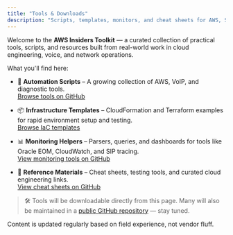 ```yaml
---
title: "Tools & Downloads"
description: "Scripts, templates, monitors, and cheat sheets for AWS, SIP, and more."
---
```


Welcome to the **AWS Insiders Toolkit** — a curated collection of practical tools, scripts, and resources built from real-world work in cloud engineering, voice, and network operations.

What you'll find here:

- 🧰 **Automation Scripts** – A growing collection of AWS, VoIP, and diagnostic tools.  
  [Browse tools on GitHub](https://github.com/CloudsReign/awsinsiders/tree/main/tools)

- 📦 **Infrastructure Templates** – CloudFormation and Terraform examples for rapid environment setup and testing.  
  [Browse IaC templates](https://github.com/CloudsReign/awsinsiders/tree/main/templates)

- 📊 **Monitoring Helpers** – Parsers, queries, and dashboards for tools like Oracle EOM, CloudWatch, and SIP tracing.  
  [View monitoring tools on GitHub](https://github.com/CloudsReign/awsinsiders/tree/main/monitoring)

- 🔗 **Reference Materials** – Cheat sheets, testing tools, and curated cloud engineering links.  
  [View cheat sheets on GitHub](https://github.com/CloudsReign/awsinsiders/tree/main/cheatsheets)

> 🛠️ Tools will be downloadable directly from this page. Many will also be maintained in a [public GitHub repository](https://github.com/CloudsReign/awsinsiders) — stay tuned.

Content is updated regularly based on field experience, not vendor fluff.